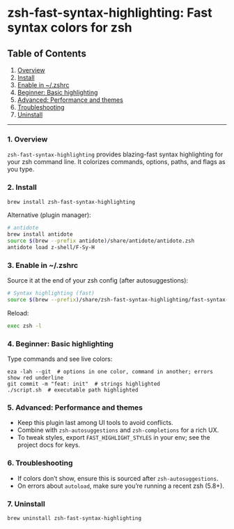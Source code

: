 # zsh-fast-syntax-highlighting: Fast syntax colors for zsh

## Table of Contents

1. [Overview](#1-overview)
2. [Install](#2-install)
3. [Enable in ~/.zshrc](#3-enable-in-zshrc)
4. [Beginner: Basic highlighting](#4-beginner-basic-highlighting)
5. [Advanced: Performance and themes](#5-advanced-performance-and-themes)
6. [Troubleshooting](#6-troubleshooting)
7. [Uninstall](#7-uninstall)

-----

### 1\. Overview

`zsh-fast-syntax-highlighting` provides blazing-fast syntax highlighting for your zsh command line. It colorizes commands, options, paths, and flags as you type.

### 2\. Install

```bash
brew install zsh-fast-syntax-highlighting
```

Alternative (plugin manager):

```zsh
# antidote
brew install antidote
source $(brew --prefix antidote)/share/antidote/antidote.zsh
antidote load z-shell/F-Sy-H
```

### 3\. Enable in ~/.zshrc

Source it at the end of your zsh config (after autosuggestions):

```zsh
# Syntax highlighting (fast)
source $(brew --prefix)/share/zsh-fast-syntax-highlighting/fast-syntax-highlighting.plugin.zsh
```

Reload:

```bash
exec zsh -l
```

### 4\. Beginner: Basic highlighting

Type commands and see live colors:

```text
eza -lah --git  # options in one color, command in another; errors show red underline
git commit -m "feat: init"  # strings highlighted
./script.sh  # executable path highlighted
```

### 5\. Advanced: Performance and themes

- Keep this plugin last among UI tools to avoid conflicts.
- Combine with `zsh-autosuggestions` and `zsh-completions` for a rich UX.
- To tweak styles, export `FAST_HIGHLIGHT_STYLES` in your env; see the project docs for keys.

### 6\. Troubleshooting

- If colors don’t show, ensure this is sourced after `zsh-autosuggestions`.
- On errors about `autoload`, make sure you’re running a recent zsh (5.8+).

### 7\. Uninstall

```bash
brew uninstall zsh-fast-syntax-highlighting
```
